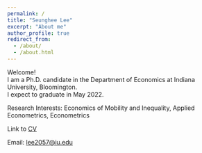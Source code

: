 ```yaml
---
permalink: /
title: "Seunghee Lee"
excerpt: "About me"
author_profile: true
redirect_from: 
  - /about/
  - /about.html
---
```



Welcome!    
I am a Ph.D. candidate in the Department of Economics at Indiana University, Bloomington.  
I expect to graduate in May 2022.

Research Interests:  Economics of Mobility and Inequality, Applied Econometrics, Econometrics

Link to [CV](https://econ-seunghee.github.io/CV_SeungheeLee.pdf)

Email: [lee2057@iu.edu](mailto:lee2057@iu.edu)
